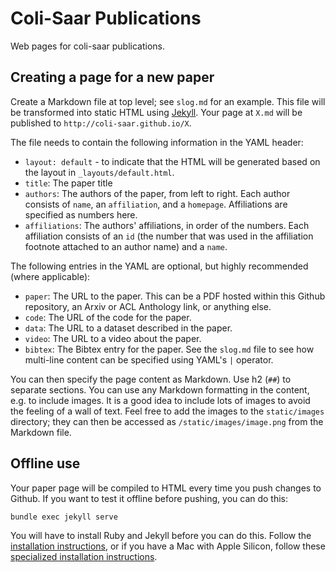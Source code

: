# Coli-Saar Publications

Web pages for coli-saar publications.


## Creating a page for a new paper

Create a Markdown file at top level; see `slog.md` for an example. This file will be transformed into static HTML using [Jekyll](https://jekyllrb.com/). Your page at `X.md` will be published to `http://coli-saar.github.io/X`.

The file needs to contain the following information in the YAML header:

- `layout: default` - to indicate that the HTML will be generated based on the layout in `_layouts/default.html`.
- `title`: The paper title
- `authors`: The authors of the paper, from left to right. Each author consists of `name`, an `affiliation`, and a `homepage`. Affiliations are specified as numbers here.
- `affiliations`: The authors' affiliations, in order of the numbers. Each affiliation consists of an `id` (the number that was used in the affiliation footnote attached to an author name) and a `name`.

The following entries in the YAML are optional, but highly recommended (where applicable):
- `paper`: The URL to the paper. This can be a PDF hosted within this Github repository, an Arxiv or ACL Anthology link, or anything else.
- `code`: The URL of the code for the paper.
- `data`: The URL to a dataset described in the paper.
- `video`: The URL to a video about the paper.
- `bibtex`: The Bibtex entry for the paper. See the `slog.md` file to see how multi-line content can be specified using YAML's `|` operator.

You can then specify the page content as Markdown. Use h2 (`##`) to separate sections. You can use any Markdown formatting in the content, e.g. to include images. It is a good idea to include lots of images to avoid the feeling of a wall of text. Feel free to add the images to the `static/images` directory; they can then be accessed as `/static/images/image.png` from the Markdown file.


## Offline use

Your paper page will be compiled to HTML every time you push changes to Github. If you want to test it offline before pushing, you can do this:

```
bundle exec jekyll serve
```

You will have to install Ruby and Jekyll before you can do this. Follow the [installation instructions](https://jekyllrb.com/docs/), or if you have a Mac with Apple Silicon, follow these [specialized installation instructions](https://abyte.space/2023/10/install-ruby3-jekyll-macos-apple-silicon).


